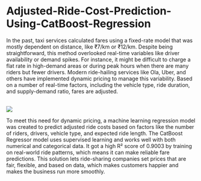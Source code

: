 # Adjusted-Ride-Cost-Prediction-Using-CatBoost-Regression
<p>In the past, taxi services calculated fares using a fixed-rate model that was mostly dependent on distance, like ₹7/km or ₹12/km. Despite being straightforward, this method overlooked real-time variables like driver availability or demand spikes. For instance, it might be difficult to charge a flat rate in high-demand areas or during peak hours when there are many riders but fewer drivers. Modern ride-hailing services like Ola, Uber, and others have implemented dynamic pricing to manage this variability. Based on a number of real-time factors, including the vehicle type, ride duration, and supply-demand ratio, fares are adjusted.</p>
<br>
<img src=
<br>
<p>To meet this need for dynamic pricing, a machine learning regression model was created to predict adjusted ride costs based on factors like the number of riders, drivers, vehicle type, and expected ride length. The CatBoost Regressor model uses supervised learning and works well with both numerical and categorical data. It got a high R² score of 0.9003 by training on real-world ride patterns, which means it can make reliable fare predictions. This solution lets ride-sharing companies set prices that are fair, flexible, and based on data, which makes customers happier and makes the business run more smoothly.</p>

